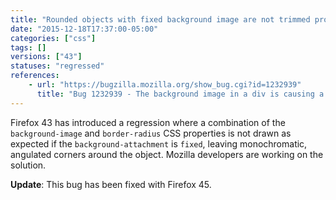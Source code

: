 ```yaml
---
title: "Rounded objects with fixed background image are not trimmed properly"
date: "2015-12-18T17:37:00-05:00"
categories: ["css"]
tags: []
versions: ["43"]
statuses: "regressed"
references:
    - url: "https://bugzilla.mozilla.org/show_bug.cgi?id=1232939"
      title: "Bug 1232939 - The background image in a div is causing a spill over of the border where the border-radius cuts into the div"
---
```

Firefox 43 has introduced a regression where a combination of the `background-image` and `border-radius` CSS properties is not drawn as expected if the `background-attachment` is `fixed`, leaving monochromatic, angulated corners around the object. Mozilla developers are working on the solution.

**Update**: This bug has been fixed with Firefox 45.
